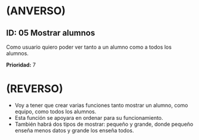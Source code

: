  # (ANVERSO)

## **ID:** 05  **Mostrar alumnos**

Como usuario quiero poder ver tanto a un alumno como a todos los alumnos.

**Prioridad:** 7

# (REVERSO)

* Voy a tener que crear varias funciones tanto mostrar un alumno, como equipo, como todos los alumnos.
* Esta función se apoyara en ordenar para su funcionamiento.
* También habrá dos tipos de mostrar: pequeño y grande, donde pequeño enseña menos datos y grande los enseña todos.

